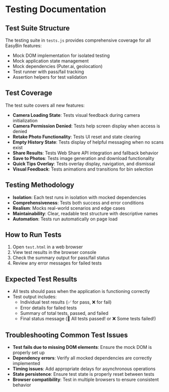 # Testing Documentation

## Test Suite Structure
The testing suite in `tests.js` provides comprehensive coverage for all EasyBin features:
- Mock DOM implementation for isolated testing
- Mock application state management
- Mock dependencies (Puter.ai, geolocation)
- Test runner with pass/fail tracking
- Assertion helpers for test validation

## Test Coverage
The test suite covers all new features:
- **Camera Loading State**: Tests visual feedback during camera initialization
- **Camera Permission Denied**: Tests help screen display when access is denied
- **Retake Photo Functionality**: Tests UI reset and state clearing
- **Empty History State**: Tests display of helpful messaging when no scans exist
- **Share Results**: Tests Web Share API integration and fallback behavior
- **Save to Photos**: Tests image generation and download functionality
- **Quick Tips Overlay**: Tests overlay display, navigation, and dismissal
- **Visual Feedback**: Tests animations and transitions for bin selection

## Testing Methodology
- **Isolation**: Each test runs in isolation with mocked dependencies
- **Comprehensiveness**: Tests both success and error conditions
- **Realism**: Mocks real-world scenarios and edge cases
- **Maintainability**: Clear, readable test structure with descriptive names
- **Automation**: Tests run automatically on page load

## How to Run Tests
1. Open `test.html` in a web browser
2. View test results in the browser console
3. Check the summary output for pass/fail status
4. Review any error messages for failed tests

## Expected Test Results
- All tests should pass when the application is functioning correctly
- Test output includes:
  - Individual test results (✅ for pass, ❌ for fail)
  - Error details for failed tests
  - Summary of total tests, passed, and failed
  - Final status message (🎉 All tests passed! or ❌ Some tests failed!)

## Troubleshooting Common Test Issues
- **Test fails due to missing DOM elements**: Ensure the mock DOM is properly set up
- **Dependency errors**: Verify all mocked dependencies are correctly implemented
- **Timing issues**: Add appropriate delays for asynchronous operations
- **State persistence**: Ensure test state is properly reset between tests
- **Browser compatibility**: Test in multiple browsers to ensure consistent behavior